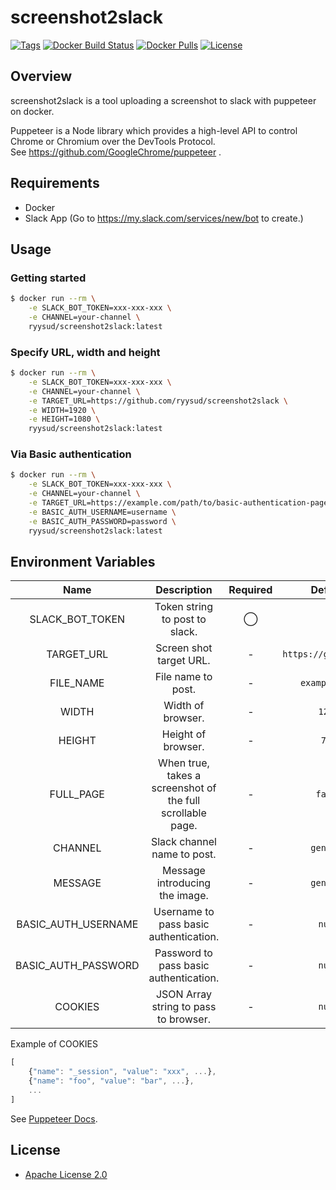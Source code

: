 # screenshot2slack

[![Tags](https://img.shields.io/github/tag/ryysud/screenshot2slack.svg?style=flat-square)](https://github.com/ryysud/screenshot2slack/tags)
[![Docker Build Status](https://img.shields.io/docker/build/ryysud/screenshot2slack.svg?style=flat-square)](https://hub.docker.com/r/ryysud/screenshot2slack/builds)
[![Docker Pulls](https://img.shields.io/docker/pulls/ryysud/screenshot2slack.svg?style=flat-square)](https://hub.docker.com/r/ryysud/screenshot2slack)
[![License](https://img.shields.io/badge/License-Apache%202.0-blue.svg)](https://opensource.org/licenses/Apache-2.0)

## Overview

screenshot2slack is a tool uploading a screenshot to slack with puppeteer on docker.

Puppeteer is a Node library which provides a high-level API to control Chrome or Chromium over the DevTools Protocol.<br>
See https://github.com/GoogleChrome/puppeteer .

## Requirements

- Docker
- Slack App (Go to https://my.slack.com/services/new/bot to create.)

## Usage

### Getting started

```bash
$ docker run --rm \
    -e SLACK_BOT_TOKEN=xxx-xxx-xxx \
    -e CHANNEL=your-channel \
    ryysud/screenshot2slack:latest
```

### Specify URL, width and height

```bash
$ docker run --rm \
    -e SLACK_BOT_TOKEN=xxx-xxx-xxx \
    -e CHANNEL=your-channel \
    -e TARGET_URL=https://github.com/ryysud/screenshot2slack \
    -e WIDTH=1920 \
    -e HEIGHT=1080 \
    ryysud/screenshot2slack:latest
```

### Via Basic authentication

```bash
$ docker run --rm \
    -e SLACK_BOT_TOKEN=xxx-xxx-xxx \
    -e CHANNEL=your-channel \
    -e TARGET_URL=https://example.com/path/to/basic-authentication-page \
    -e BASIC_AUTH_USERNAME=username \
    -e BASIC_AUTH_PASSWORD=password \
    ryysud/screenshot2slack:latest
```

## Environment Variables

| Name | Description | Required | Default |
| :-: | :-: | :-: | :-: |
| SLACK_BOT_TOKEN | Token string to post to slack. | ◯ | - |
| TARGET_URL | Screen shot target URL. | - | `https://github.com` |
| FILE_NAME | File name to post. | - | `example.png` |
| WIDTH | Width of browser. | - | `1280` |
| HEIGHT | Height of browser. | - | `768` |
| FULL_PAGE | When true, takes a screenshot of the full scrollable page. | - | `false` |
| CHANNEL | Slack channel name to post. | - | `general` |
| MESSAGE | Message introducing the image. | - | `general` |
| BASIC_AUTH_USERNAME | Username to pass basic authentication. | - | `null` |
| BASIC_AUTH_PASSWORD | Password to pass basic authentication. | - | `null` |
| COOKIES | JSON Array string to pass to browser. | - | `null` |

Example of COOKIES

```javascript
[
    {"name": "_session", "value": "xxx", ...},
    {"name": "foo", "value": "bar", ...},
    ...
]
```

See [Puppeteer Docs](https://pptr.dev/#?product=Puppeteer&version=v1.8.0&show=api-pagesetcookiecookies).

## License

- [Apache License 2.0](https://github.com/ryysud/screenshot2slack/blob/master/LICENSE)
